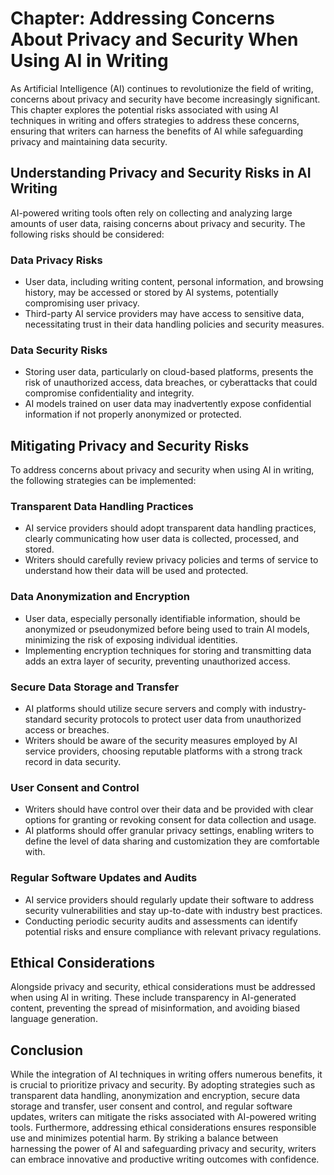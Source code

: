 Chapter: Addressing Concerns About Privacy and Security When Using AI in Writing
================================================================================

As Artificial Intelligence (AI) continues to revolutionize the field of writing, concerns about privacy and security have become increasingly significant. This chapter explores the potential risks associated with using AI techniques in writing and offers strategies to address these concerns, ensuring that writers can harness the benefits of AI while safeguarding privacy and maintaining data security.

Understanding Privacy and Security Risks in AI Writing
------------------------------------------------------

AI-powered writing tools often rely on collecting and analyzing large amounts of user data, raising concerns about privacy and security. The following risks should be considered:

### Data Privacy Risks

* User data, including writing content, personal information, and browsing history, may be accessed or stored by AI systems, potentially compromising user privacy.
* Third-party AI service providers may have access to sensitive data, necessitating trust in their data handling policies and security measures.

### Data Security Risks

* Storing user data, particularly on cloud-based platforms, presents the risk of unauthorized access, data breaches, or cyberattacks that could compromise confidentiality and integrity.
* AI models trained on user data may inadvertently expose confidential information if not properly anonymized or protected.

Mitigating Privacy and Security Risks
-------------------------------------

To address concerns about privacy and security when using AI in writing, the following strategies can be implemented:

### Transparent Data Handling Practices

* AI service providers should adopt transparent data handling practices, clearly communicating how user data is collected, processed, and stored.
* Writers should carefully review privacy policies and terms of service to understand how their data will be used and protected.

### Data Anonymization and Encryption

* User data, especially personally identifiable information, should be anonymized or pseudonymized before being used to train AI models, minimizing the risk of exposing individual identities.
* Implementing encryption techniques for storing and transmitting data adds an extra layer of security, preventing unauthorized access.

### Secure Data Storage and Transfer

* AI platforms should utilize secure servers and comply with industry-standard security protocols to protect user data from unauthorized access or breaches.
* Writers should be aware of the security measures employed by AI service providers, choosing reputable platforms with a strong track record in data security.

### User Consent and Control

* Writers should have control over their data and be provided with clear options for granting or revoking consent for data collection and usage.
* AI platforms should offer granular privacy settings, enabling writers to define the level of data sharing and customization they are comfortable with.

### Regular Software Updates and Audits

* AI service providers should regularly update their software to address security vulnerabilities and stay up-to-date with industry best practices.
* Conducting periodic security audits and assessments can identify potential risks and ensure compliance with relevant privacy regulations.

Ethical Considerations
----------------------

Alongside privacy and security, ethical considerations must be addressed when using AI in writing. These include transparency in AI-generated content, preventing the spread of misinformation, and avoiding biased language generation.

Conclusion
----------

While the integration of AI techniques in writing offers numerous benefits, it is crucial to prioritize privacy and security. By adopting strategies such as transparent data handling, anonymization and encryption, secure data storage and transfer, user consent and control, and regular software updates, writers can mitigate the risks associated with AI-powered writing tools. Furthermore, addressing ethical considerations ensures responsible use and minimizes potential harm. By striking a balance between harnessing the power of AI and safeguarding privacy and security, writers can embrace innovative and productive writing outcomes with confidence.
